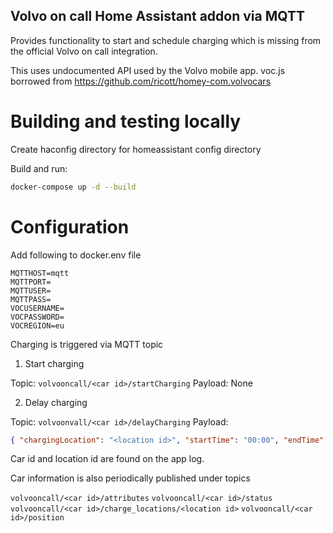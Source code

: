 ## Volvo on call Home Assistant addon via MQTT

Provides functionality to start and schedule charging which is missing from the official Volvo on call integration. 

This uses undocumented API used by the Volvo mobile app. voc.js borrowed from https://github.com/ricott/homey-com.volvocars

# Building and testing locally

Create haconfig directory for homeassistant config directory

Build and run:

```bash
docker-compose up -d --build
```

# Configuration

Add following to docker.env file

```
MQTTHOST=mqtt
MQTTPORT=
MQTTUSER=
MQTTPASS=
VOCUSERNAME=
VOCPASSWORD=
VOCREGION=eu
```

Charging is triggered via MQTT topic

1. Start charging

Topic: ```volvooncall/<car id>/startCharging```
Payload: None

2. Delay charging

Topic: ```volvoonvall/<car id>/delayCharging```
Payload:
```json
{ "chargingLocation": "<location id>", "startTime": "00:00", "endTime": "06:00" }
```

Car id and location id are found on the app log.

Car information is also periodically published under topics

```volvooncall/<car id>/attributes```
```volvooncall/<car id>/status```
```volvooncall/<car id>/charge_locations/<location id>```
```volvooncall/<car id>/position```
